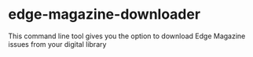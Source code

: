 # edge-magazine-downloader
This command line tool gives you the option to download Edge Magazine issues from your digital library
